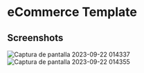 # eCommerce Template

## Screenshots
![Captura de pantalla 2023-09-22 014337](https://github.com/facugirardi/ECommerce-Template/assets/82075452/28f01890-d0ff-4aa0-a0ac-5d77223317ec)
![Captura de pantalla 2023-09-22 014355](https://github.com/facugirardi/ECommerce-Template/assets/82075452/98d3d244-fd59-4f25-abb4-174fc64e91d5)
